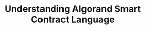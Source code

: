 ---
title: "Understanding Algorand Smart Contract Language"
description: "Ths video goes through the concept of Algorand Smart Contract, the type of smart contracts, its Runtime Architecture and the Language that it uses. For Developers interested in Algorand technologies By the end of this module, you will understand how smart contracts work and how you can use smart contracts"
type: "course"
category: "EnCode Club,Smart Contract"
difficulty: "Intermediate"
summary: "Understand the concepts and the many types of Algorand Smart Contract"
file_path: ""
image: "https://assets-global.website-files.com/5e39e095596498a8b9624af1/5ffca6e3e0d8ad9231cc2af6_Portfolio-course---final.png"
link: "https://medium.com/encode-club/algorand-educate-understanding-algorands-smart-contract-language-video-slides-46fb89abf911"
status: "open"
---